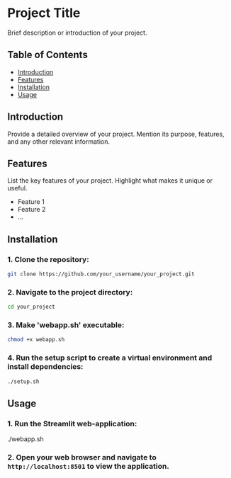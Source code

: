 # Project Title

Brief description or introduction of your project.

## Table of Contents

- [Introduction](#introduction)
- [Features](#features)
- [Installation](#installation)
- [Usage](#usage)

## Introduction

Provide a detailed overview of your project. Mention its purpose, features, and any other relevant information.

## Features

List the key features of your project. Highlight what makes it unique or useful.

- Feature 1
- Feature 2
- ...

## Installation

### 1. Clone the repository:
   ```bash
   git clone https://github.com/your_username/your_project.git
   ```
### 2. Navigate to the project directory:
   ```bash
   cd your_project
   ```
### 3. Make 'webapp.sh' executable:
   ```bash
   chmod +x webapp.sh
   ```
### 4. Run the setup script to create a virtual environment and install dependencies:
   ```bash
   ./setup.sh
   ```

## Usage

### 1. Run the Streamlit web-application:

   ./webapp.sh

### 2. Open your web browser and navigate to `http://localhost:8501` to view the application.
